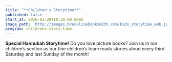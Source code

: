 ```yaml
---
title: "**Children's Storytime**"
published: false
start_at: 2016-01-29T10:30:00.000Z
image_path: 'http://images.brooklinebooksmith.com/kids_storytime_web.jpg'
program: childrens-story-time
---
```

**Special Hannukah Storytime!**
Do you love picture books? Join us in our children’s section as our fine children’s team reads stories aloud every third Saturday and last Sunday of the month!